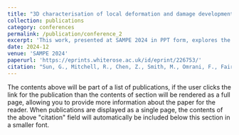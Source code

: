 ```yaml
---
title: "3D characterisation of local deformation and damage development in tailored fibre placement-manufactured composites under tensile loading"
collection: publications
category: conferences
permalink: /publication/conference_2
excerpt: 'This work, presented at SAMPE 2024 in PPT form, explores the tensile response and 3D strain evolution of TFP‑manufactured CFRP composites using in‑situ μXCT and a newly developed Python‑based DVC algorithm. The methodology reveals how resin‑rich regions around stitching threads influence damage development, providing valuable insight and validation tools for multiscale mechanical modelling.'
date: 2024-12
venue: 'SAMPE 2024'
paperurl: 'https://eprints.whiterose.ac.uk/id/eprint/226753/'
citation: "Sun, G., Mitchell, R., Chen, Z., Smith, M., Omrani, F., Fairclough, P. and Pinna, C., 2024. 3D characterisation of local deformation and damage development in tailored fibre placement-manufactured composites under tensile loading. In Proceedings of SAMPE Europe 24 (Vol. 2, pp. 1050-1058). SAMPE Europe/Curran Associates."
---
```


The contents above will be part of a list of publications, if the user clicks the link for the publication than the contents of section will be rendered as a full page, allowing you to provide more information about the paper for the reader. When publications are displayed as a single page, the contents of the above "citation" field will automatically be included below this section in a smaller font.
